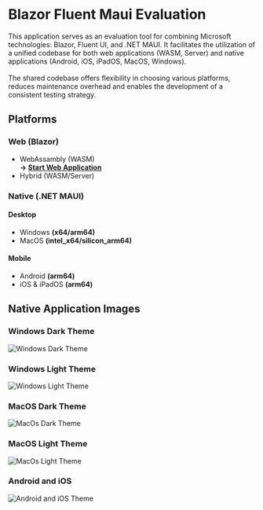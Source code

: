 Blazor Fluent Maui Evaluation
===

This application serves as an evaluation tool for combining Microsoft technologies: Blazor, Fluent UI, and .NET MAUI.
It facilitates the utilization of a unified codebase for both web applications (WASM, Server) and native applications (Android, iOS, iPadOS, MacOS, Windows).
<br/><br/>
The shared codebase offers flexibility in choosing various platforms, reduces maintenance overhead and enables the development of a consistent testing strategy.
<br/>

## Platforms

### Web (Blazor)
* WebAssambly (WASM)<br/>
**-> [Start Web Application](https://2and4.github.io/blazor-fluent-maui-eval/)**
* Hybrid (WASM/Server)

### Native (.NET MAUI)

#### Desktop
* Windows **(x64/arm64)**
* MacOS **(intel_x64/silicon_arm64)**

#### Mobile
* Android **(arm64)**
* iOS & iPadOS **(arm64)**

## Native Application Images

### Windows Dark Theme
![Windows Dark Theme](https://2and4.github.io/blazor-fluent-maui-eval/_assets/BFM_Windows_Dark.png "Windows Dark Theme")

### Windows Light Theme
![Windows Light Theme](https://2and4.github.io/blazor-fluent-maui-eval/_assets/BFM_Windows_Light.png "Windows Light Theme")

### MacOS Dark Theme
![MacOs Dark Theme](https://2and4.github.io/blazor-fluent-maui-eval/_assets/BFM_MacOs_Dark.png "MacOs Dark Theme")

### MacOS Light Theme
![MacOs Light Theme](https://2and4.github.io/blazor-fluent-maui-eval/_assets/BFM_MacOs_Light.png "MacOs Light Theme")

### Android and iOS
![Android and iOS Theme](https://2and4.github.io/blazor-fluent-maui-eval/_assets/BFM_Mobile_DarkAndLight.png "Android and iOS Theme")